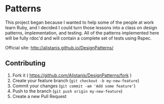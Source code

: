 # Patterns

This project began because I wanted to help some of the people at work learn Ruby, and I decided I could turn those lessons into a class on design patterns, implementation, and testing.
All of the patterns implemented here will be fully rdoc'd and will contain a complete set of tests using Rspec.

Official site: http://alistanis.github.io/DesignPatterns/

## Contributing

1. Fork it ( https://github.com/Alistanis/DesignPatterns/fork )
2. Create your feature branch (`git checkout -b my-new-feature`)
3. Commit your changes (`git commit -am 'Add some feature'`)
4. Push to the branch (`git push origin my-new-feature`)
5. Create a new Pull Request
